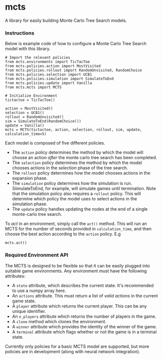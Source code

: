 # mcts
A library for easily building Monte Carlo Tree Search models.

### Instructions
Below is example code of how to configure a Monte Carlo Tree Search model with this library.
```
# Import the relevant policies
from mcts.environments import TicTacToe
from mcts.policies.action import MostVisited
from mcts.policies.rollout import RandomUnvisited, RandomChoice
from mcts.policies.selection import UCB1
from mcts.policies.simulation import SimulateToEnd
from mcts.policies.update import Vanilla
from mcts.mcts import MCTS

# Initialize Environment
tictactoe = TicTacToe()

action = MostVisited()
selection = UCB1()
rollout = RandomUnvisited()
sim = SimulateToEnd(RandomChoice())
update = Vanilla()
mcts = MCTS(tictactoe, action, selection, rollout, sim, update, calculation_time=5)
```

Each model is composed of five different policies.
* The `action` policy determines the method by which the model will choose an action _after_ the monte carlo tree search has been completed.
* The `selection` policy determines the method by which the model chooses actions in the _selection_ phase of the tree search.
* The `rollout` policy determines how the model chooses actions in the expansion phase.
* The `simulation` policy determines how the simulation is run. SiimulateToEnd, for example, will simulate games until termination. 
 Note that the simulation policy also requires a `rollout` policy. This will determine which policy the model uses to select actions in the simulation phase.
 * The `update` policy handles updating the nodes at the end of a single monte-carlo tree search.
 
 To _act_ in an environment, simply call the `act()` method. This will run an MCTS for the number of seconds provided in `calculation_time`, and then choose the best action according to the `action` policy. E.g
 ```
 mcts.act()
 ```
 
### Required Environment API
The MCTS is designed to be flexible so that it can be easily plugged into suitable game environments. Any environment must have the following attributes:
* A `state` attribute, which describes the current state. It's recommended to use a numpy array here.
* An `actions` attribute. This must return a list of _valid actions_ in the current game state.
* A `player` attribute which returns the current player. This can be any unique identifier.
* An `n_players` attribute which returns the number of players in the game.
* A `clone` method which clones the environment.
* A `winner` attribute which provides the identity of the winner of the game.
* A `terminal` attribute which flags whether or not the game is in a terminal state.

Currently only policies for a basic MCTS model are supported, but more policies are in development (along with neural network integration).
